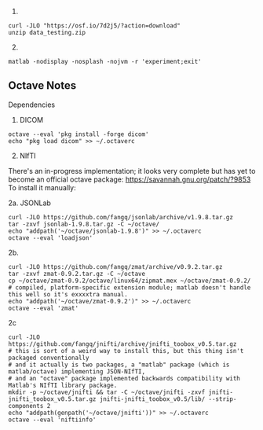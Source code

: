 
1)

```
curl -JLO "https://osf.io/7d2j5/?action=download"
unzip data_testing.zip
```

2)

```
matlab -nodisplay -nosplash -nojvm -r 'experiment;exit'
```



Octave Notes
------------

Dependencies

1) DICOM

```
octave --eval 'pkg install -forge dicom'
echo "pkg load dicom" >> ~/.octaverc
```

2) NIfTI

There's an in-progress implementation; it looks very complete but has yet to become an official octave package: https://savannah.gnu.org/patch/?9853
To install it manually:

2a. JSONLab
```
curl -JLO https://github.com/fangq/jsonlab/archive/v1.9.8.tar.gz
tar -zxvf jsonlab-1.9.8.tar.gz -C ~/octave/
echo "addpath('~/octave/jsonlab-1.9.8')" >> ~/.octaverc
octave --eval 'loadjson'
```

2b.

```
curl -JLO https://github.com/fangq/zmat/archive/v0.9.2.tar.gz
tar -zxvf zmat-0.9.2.tar.gz -C ~/octave
cp ~/octave/zmat-0.9.2/octave/linux64/zipmat.mex ~/octave/zmat-0.9.2/ # compiled, platform-specific extension module; matlab doesn't handle this well so it's exxxxtra manual.
echo "addpath('~/octave/zmat-0.9.2')" >> ~/.octaverc
octave --eval 'zmat'
```

2c
```
curl -JLO https://github.com/fangq/jnifti/archive/jnifti_toobox_v0.5.tar.gz
# this is sort of a weird way to install this, but this thing isn't packaged conventionally
# and it actually is two packages, a "matlab" package (which is matlab/octave) implementing JSON-NIfTI,
# and an "octave" package implemented backwards compatibility with Matlab's NIfTI library package.
mkdir -p ~/octave/jnifti && tar -C ~/octave/jnifti -zxvf jnifti-jnifti_toobox_v0.5.tar.gz jnifti-jnifti_toobox_v0.5/lib/ --strip-components 2
echo "addpath(genpath('~/octave/jnifti'))" >> ~/.octaverc
octave --eval 'niftiinfo'
```


